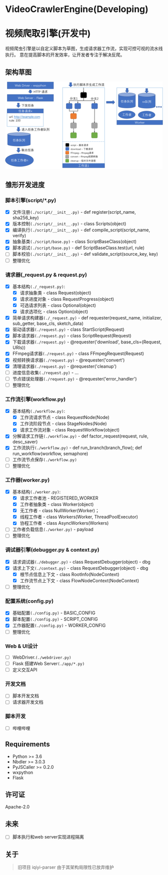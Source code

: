 VideoCrawlerEngine(Developing)
===============

# 视频爬取引擎(开发中)

视频爬虫引擎是以自定义脚本为草图，生成请求器工作流，实现可控可视的流水线执行。
意在提高脚本的开发效率，让开发者专注于解决反爬。

## 架构草图
![架构草图](./doc/sketch.png)


## 雏形开发进度

### 脚本引擎(script/\*.py)
- [x] 文件注册``(./script/__init__.py)`` - def register(script_name, sha256_key)
- [x] 版本控制``(./script/__init__.py)`` - class Scripts(object)
- [x] 编译执行``(./script/__init__.py)`` - def compile_script(script_name, verify)
- [x] 抽象基类``(./script/base.py)`` - class ScriptBaseClass(object)
- [x] 脚本调试``(./script/base.py)`` - def ScriptBaseClass.test(url, rule)
- [ ] 脚本校验``(./script/__init__.py)`` - def validate_script(source_key, key)
- [ ] 整理优化

### 请求器(_request.py & request.py)
- [x] 基本结构``(./_request.py)``:
    - [x] 请求抽象类 - class Request(object)
    - [x] 请求进度对象 - class RequestProgress(object)
    - [x] 可选请求列表 - class Optional(object)
    - [x] 请求选项化 - class Option(object)
- [x] 简单请求构建器``(./_request.py)`` - def requester(request_name, initializer, sub_getter, base_cls, sketch_data)
- [x] 驱动请求器``(./request.py)`` - class StartScript(Request)
- [x] 脚本请求器``(./request.py)`` - class ScriptRequest(Request)
- [x] 下载请求器``(./request.py)`` - @requester('download', base_cls=(Request, URIs))
- [x] FFmpeg请求器``(./request.py)`` - class FFmpegRequest(Request)
- [x] 视频转换请求器``(./request.py)`` - @requester('convert')
- [x] 清理请求器``(./request.py)`` - @requester('cleanup')
- [ ] 进度信息收集``(./request.py)`` - ...
- [ ] 节点错误处理器``(./request.py)`` - @requester('error_handler')
- [ ] 整理优化

### 工作流引擎(workflow.py)
- [x] 基本结构``(./workflow.py)``:
    - [x] 工作流请求节点 - class RequestNode(Node)
    - [x] 工作流阶段节点 - class StageNodes(Node)
    - [x] 请求工作流对象 - class RequestWorkflow(object)
- [x] 分解请求工作链``(./workflow.py)`` - def factor_request(request, rule, desc_saver)
- [x] 工作流执行``(./workflow.py)`` - def run_branch(branch_flow); def run_workflow(workflow, semaphore)
- [ ] 工作流节点保存``(./workflow.py)``
- [ ] 整理优化

### 工作器(worker.py)
- [x] 基本结构``(./worker.py)``:
    - [x] 请求工作者池 - REGISTERED_WORKER
    - [x] 工作者抽象类 - class Worker(object)
    - [x] 无工作者 - class NullWorker(Worker)；
    - [x] 线程工作者 - class Workers(Worker, ThreadPoolExecutor)
    - [x] 协程工作者 - class AsyncWorkers(Workers)
- [ ] 工作者负载信息``(./worker.py)`` - payload
- [ ] 整理优化

### 调试器引擎(debugger.py & context.py)
- [x] 请求调试器``(./debugger.py)`` - class RequestDebugger(object) - dbg
- [x] 请求上下文``(./context.py)`` - class RequestDebugger(object) - dbg
    - [x] 根节点信息上下文 - class RootInfo(NodeContext)
    - [x] 工作流节点上下文 - class FlowNodeContext(NodeContext)
- [ ] 整理优化

### 配置系统(config.py)
- [x] 基础配置``(./config.py)`` - BASIC_CONFIG
- [x] 脚本配置``(./config.py)`` - SCRIPT_CONFIG
- [x] 工作器配置``(./config.py)`` - WORKER_CONFIG
- [ ] 整理优化

### Web & UI设计
- [ ] WebDriver.``(./webdriver.py)``
- [ ] Flask 搭建Web Server``(./app/*.py)``
- [ ] 定义交互API

### 开发文档
- [ ] 脚本开发文档
- [ ] 请求器开发文档

### 脚本开发
- [ ] 哔哩哔哩

## Requirements

- Python >= 3.6
- Nbdler >= 3.0.3
- PyJSCaller >= 0.2.0
- wxpython
- Flask


## 许可证

Apache-2.0

## 未来
- [ ] 脚本执行和web server实现进程隔离

## 关于
> 旧项目 iqiyi-parser 由于其架构局限性已放弃维护
